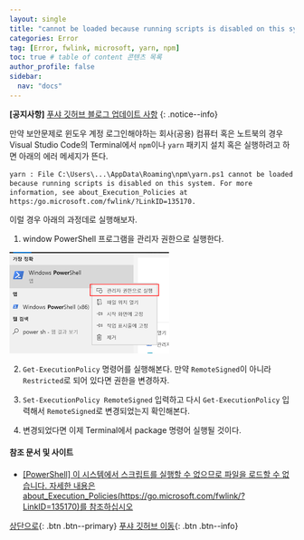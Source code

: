 ```yaml
---
layout: single
title: "cannot be loaded because running scripts is disabled on this system"
categories: Error
tag: [Error, fwlink, microsoft, yarn, npm]
toc: true # table of content 콘텐츠 목록
author_profile: false
sidebar:
  nav: "docs"
---
```


**[공지사항]** [푸샤 깃허브 블로그 업데이트 사항](https://github.com/de24world/de24world.github.io)
{: .notice--info}


만약 보안문제로 윈도우 계정 로그인해야하는 회사(공용) 컴퓨터 혹은 노트북의 경우 Visual Studio Code의 Terminal에서 `npm`이나 `yarn` 패키지 설치 혹은 실행하려고 하면 아래의 에러 메세지가 뜬다.

```
yarn : File C:\Users\...\AppData\Roaming\npm\yarn.ps1 cannot be loaded because running scripts is disabled on this system. For more information, see about_Execution_Policies at https:/go.microsoft.com/fwlink/?LinkID=135170.

```

이럴 경우 아래의 과정데로 실행해보자.

1.  window PowerShell 프로그램을 관리자 권한으로 실행한다.
<img src="/assets/images/Error/window-powershell.png"/>

2. `Get-ExecutionPolicy` 명령어를 실행해본다. 만약 `RemoteSigned`이 아니라 `Restricted`로 되어 있다면 권한을 변경하자.

3. `Set-ExecutionPolicy RemoteSigned` 입력하고 다시 `Get-ExecutionPolicy` 입력해서 `RemoteSigned`로 변경되었는지 확인해본다.

4. 변경되었다면 이제 Terminal에서 package 명령어 실행될 것이다.

#### 참조 문서 및 사이트

- [[PowerShell] 이 시스템에서 스크립트를 실행할 수 없으므로 파일을 로드할 수 없습니다. 자세한 내용은about_Execution_Policies(https://go.microsoft.com/fwlink/?LinkID=135170)를 참조하십시오](https://dog-developers.tistory.com/183)

[상단으로](#svg-란){: .btn .btn--primary}
[푸샤 깃허브 이동](https://github.com/de24world){: .btn .btn--info}
